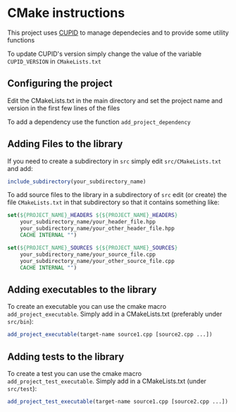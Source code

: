 # CMake instructions

This project uses [CUPID](https://github.com/lgpasquale/cupid) to manage
dependecies and to provide some utility functions

To update CUPID's version simply change the value of the variable
`CUPID_VERSION` in `CMakeLists.txt`

## Configuring the project

Edit the CMakeLists.txt in the main directory and set the project name and
version in the first few lines of the files

To add a dependency use the function `add_project_dependency`

## Adding Files to the library #

If you need to create a subdirectory in `src` simply edit `src/CMakeLists.txt`
and add:
```cmake
include_subdirectory(your_subdirectory_name)
```

To add source files to the library in a subdirectory of `src` edit (or create)
the file `CMakeLists.txt` in that subdirectory so that it contains something like:
```cmake
set(${PROJECT_NAME}_HEADERS ${${PROJECT_NAME}_HEADERS}
    your_subdirectory_name/your_header_file.hpp
    your_subdirectory_name/your_other_header_file.hpp
    CACHE INTERNAL "")

set(${PROJECT_NAME}_SOURCES ${${PROJECT_NAME}_SOURCES}
    your_subdirectory_name/your_source_file.cpp
    your_subdirectory_name/your_other_source_file.cpp
    CACHE INTERNAL "")
```

## Adding executables to the library #

To create an executable you can use the cmake macro `add_project_executable`.
Simply add in a CMakeLists.txt (preferably under `src/bin`):
```cmake
add_project_executable(target-name source1.cpp [source2.cpp ...])
```

## Adding tests to the library #

To create a test you can use the cmake macro `add_project_test_executable`.
Simply add in a CMakeLists.txt (under `src/test`):
```cmake
add_project_test_executable(target-name source1.cpp [source2.cpp ...])
```
